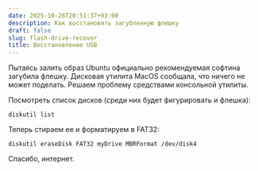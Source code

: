 ```yaml
---
date: 2025-10-26T20:51:37+03:00
description: Как восстановить загубленную флешку
draft: false
slug: flash-drive-recover
title: Восстановление USB
---
```


Пытаясь залить образ Ubuntu официально рекомендуемая софтина загубила флешку. Дисковая утилита MacOS сообщала, что ничего не может поделать.
Решаем проблему средствами консольной утилиты.

Посмотреть список дисков (среди них будет фигурировать и флешка):

```shell
diskutil list
```

Теперь стираем ее и форматируем в FAT32:

```shell
diskutil eraseDisk FAT32 myDrive MBRFormat /dev/disk4
```

Спасибо, интернет.